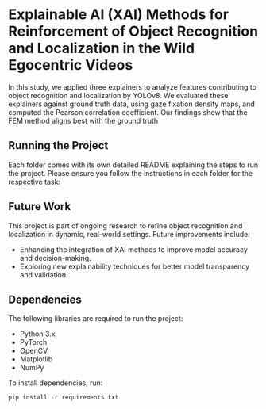 # Explainable AI (XAI) Methods for Reinforcement of Object Recognition and Localization in the Wild Egocentric Videos

In this study, we applied three explainers to analyze features contributing to object recognition and localization by YOLOv8. We evaluated these explainers against ground truth data, using gaze fixation density maps, and computed the Pearson correlation coefficient. Our findings show that the FEM method aligns best with the ground truth

## Running the Project

Each folder comes with its own detailed README explaining the steps to run the project. Please ensure you follow the instructions in each folder for the respective task:

## Future Work

This project is part of ongoing research to refine object recognition and localization in dynamic, real-world settings. Future improvements include:
- Enhancing the integration of XAI methods to improve model accuracy and decision-making.
- Exploring new explainability techniques for better model transparency and validation.

## Dependencies

The following libraries are required to run the project:

- Python 3.x
- PyTorch
- OpenCV
- Matplotlib
- NumPy

To install dependencies, run:

```bash
pip install -r requirements.txt
